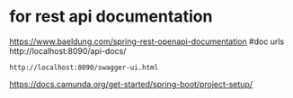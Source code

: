 

# for rest api documentation 
https://www.baeldung.com/spring-rest-openapi-documentation
    #doc urls
    http://localhost:8090/api-docs/
    
    http://localhost:8090/swagger-ui.html

[//]: # (camunda)
https://docs.camunda.org/get-started/spring-boot/project-setup/